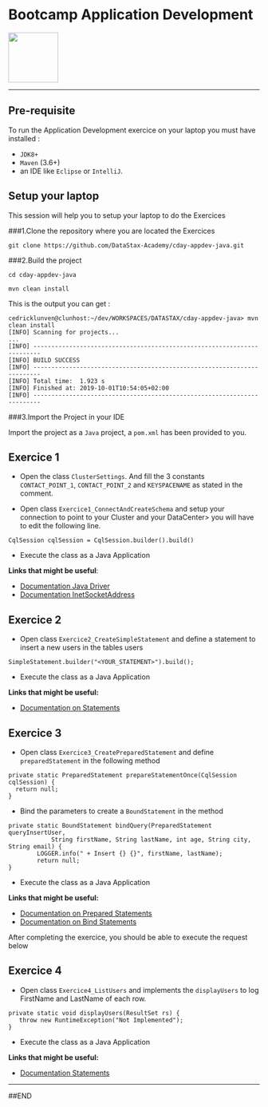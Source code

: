 # Bootcamp Application Development

<img src="https://s3.amazonaws.com/datastaxtraining/solution-days/cassandra-intro/DevDayBanner.png" height=100 />

----

## Pre-requisite

To run the Application Development exercice on your laptop you must have installed : 
- `JDK8+`
- `Maven` (3.6+) 
- an IDE like `Eclipse` or `IntelliJ`.


## Setup your laptop

This session will help you to setup your laptop to do the Exercices

###1.Clone the repository where you are located the Exercices

```
git clone https://github.com/DataStax-Academy/cday-appdev-java.git
```

###2.Build the project

```
cd cday-appdev-java

mvn clean install
```


This is the output you can get : 
```
cedricklunven@clunhost:~/dev/WORKSPACES/DATASTAX/cday-appdev-java> mvn clean install
[INFO] Scanning for projects...
...
[INFO] ------------------------------------------------------------------------
[INFO] BUILD SUCCESS
[INFO] ------------------------------------------------------------------------
[INFO] Total time:  1.923 s
[INFO] Finished at: 2019-10-01T10:54:05+02:00
[INFO] ------------------------------------------------------------------------
```


###3.Import the Project in your IDE

Import the project as a `Java` project, a `pom.xml` has been provided to you.


## Exercice 1

* Open the class `ClusterSettings`. And fill the 3 constants `CONTACT_POINT_1`, `CONTACT_POINT_2` and `KEYSPACENAME` as stated in the comment. 

* Open class `Exercice1_ConnectAndCreateSchema` and setup your connection to point to your Cluster and your DataCenter> you will have to edit the following line.

```
CqlSession cqlSession = CqlSession.builder().build()
```

* Execute the class as a Java Application


**Links that might be useful**:
- [Documentation Java Driver](https://docs.datastax.com/en/developer/java-driver/latest/manual/core)
- [Documentation InetSocketAddress](https://docs.oracle.com/en/java/javase/12/docs/api/java.base/java/net/InetSocketAddress.html)

## Exercice 2

* Open class `Exercice2_CreateSimpleStatement` and define a statement to insert a new users in the tables users

```
SimpleStatement.builder("<YOUR_STATEMENT>").build();
```

* Execute the class as a Java Application


**Links that might be useful:**
 * [Documentation on Statements](https://docs.datastax.com/en/developer/java-driver/latest/manual/core/statements/simple/)



## Exercice 3

* Open class `Exercice3_CreatePreparedStatement` and define `preparedStatement` in the following method

```
private static PreparedStatement prepareStatementOnce(CqlSession cqlSession) {
  return null;
}
```

* Bind the parameters to create a `BoundStatement` in the method 

```
private static BoundStatement bindQuery(PreparedStatement queryInsertUser, 
            String firstName, String lastName, int age, String city, String email) {
        LOGGER.info(" + Insert {} {}", firstName, lastName);
        return null;
}
```

* Execute the class as a Java Application

**Links that might be useful:**
 * [Documentation on Prepared Statements](https://docs.datastax.com/en/developer/java-driver/4.2/manual/core/statements/prepared/#preparing)
 * [Documentation on Bind Statements](https://docs.datastax.com/en/developer/java-driver/4.2/manual/core/statements/prepared/#parameters-and-binding)

After completing the exercice, you should be able to execute the request below

## Exercice 4

* Open class `Exercice4_ListUsers` and implements the `displayUsers` to log FirstName and LastName of each row.

```
private static void displayUsers(ResultSet rs) {
   throw new RuntimeException("Not Implemented");
}
```

* Execute the class as a Java Application

**Links that might be useful:**
 * [Documentation Statements](https://docs.datastax.com/en/developer/java-driver/4.2/manual/core/#running-queries)

---
##END




